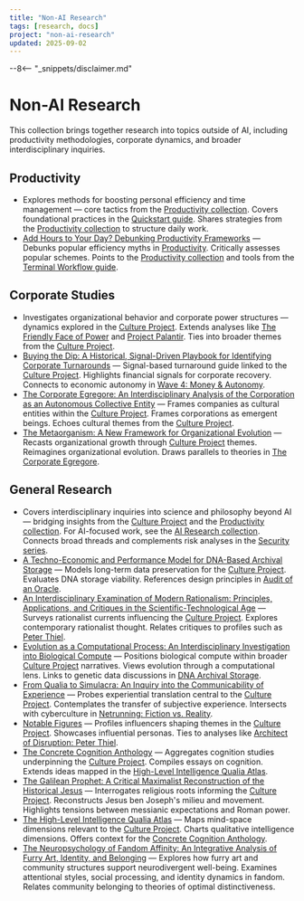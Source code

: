```yaml
---
title: "Non-AI Research"
tags: [research, docs]
project: "non-ai-research"
updated: 2025-09-02
---
```


--8<-- "_snippets/disclaimer.md"

# Non-AI Research

This collection brings together research into topics outside of AI, including productivity methodologies, corporate dynamics, and broader interdisciplinary inquiries.

## Productivity
- Explores methods for boosting personal efficiency and time management — core tactics from the [Productivity collection](../productivity/index.md).
  Covers foundational practices in the [Quickstart guide](../quickstart.md).
  Shares strategies from the [Productivity collection](../productivity/index.md) to structure daily work.
- [Add Hours to Your Day? Debunking Productivity Frameworks](add-hours-to-your-day.md) — Debunks popular efficiency myths in [Productivity](../productivity/index.md).
  Critically assesses popular schemes.
  Points to the [Productivity collection](../productivity/index.md) and tools from the [Terminal Workflow guide](../terminal-workflow/index.md).

## Corporate Studies
- Investigates organizational behavior and corporate power structures — dynamics explored in the [Culture Project](../culture-project/index.md).
  Extends analyses like [The Friendly Face of Power](../friendly-face-of-power.md) and [Project Palantir](../project-palantir.md).
  Ties into broader themes from the [Culture Project](../culture-project/index.md).
- [Buying the Dip: A Historical, Signal-Driven Playbook for Identifying Corporate Turnarounds](buying-the-dip-playbook.md) — Signal-based turnaround guide linked to the [Culture Project](../culture-project/index.md).
  Highlights financial signals for corporate recovery.
  Connects to economic autonomy in [Wave 4: Money & Autonomy](../wave4-money-autonomy.md).
- [The Corporate Egregore: An Interdisciplinary Analysis of the Corporation as an Autonomous Collective Entity](corporate-egregore.md) — Frames companies as cultural entities within the [Culture Project](../culture-project/index.md).
  Frames corporations as emergent beings.
  Echoes cultural themes from the [Culture Project](../culture-project/index.md).
- [The Metaorganism: A New Framework for Organizational Evolution](metaorganism.md) — Recasts organizational growth through [Culture Project](../culture-project/index.md) themes.
  Reimagines organizational evolution.
  Draws parallels to theories in [The Corporate Egregore](corporate-egregore.md).

## General Research
- Covers interdisciplinary inquiries into science and philosophy beyond AI — bridging insights from the [Culture Project](../culture-project/index.md) and the [Productivity collection](../productivity/index.md).
  For AI-focused work, see the [AI Research collection](../ai-research/index.md).
  Connects broad threads and complements risk analyses in the [Security series](../security/index.md).
- [A Techno-Economic and Performance Model for DNA-Based Archival Storage](dna-archival-storage-tepm.md) — Models long-term data preservation for the [Culture Project](../culture-project/index.md).
  Evaluates DNA storage viability.
  References design principles in [Audit of an Oracle](../audit-of-an-oracle.md).
- [An Interdisciplinary Examination of Modern Rationalism: Principles, Applications, and Critiques in the Scientific-Technological Age](modern-rationalism.md) — Surveys rationalist currents influencing the [Culture Project](../culture-project/index.md).
  Explores contemporary rationalist thought.
  Relates critiques to profiles such as [Peter Thiel](../architect-of-disruption-peter-thiel.md).
- [Evolution as a Computational Process: An Interdisciplinary Investigation into Biological Compute](evolution-as-a-computational-process.md) — Positions biological compute within broader [Culture Project](../culture-project/index.md) narratives.
  Views evolution through a computational lens.
  Links to genetic data discussions in [DNA Archival Storage](dna-archival-storage-tepm.md).
- [From Qualia to Simulacra: An Inquiry into the Communicability of Experience](from-qualia-to-simulacra.md) — Probes experiential translation central to the [Culture Project](../culture-project/index.md).
  Contemplates the transfer of subjective experience.
  Intersects with cyberculture in [Netrunning: Fiction vs. Reality](../netrunning-fiction-reality.md).
- [Notable Figures](inspiring-figures.md) — Profiles influencers shaping themes in the [Culture Project](../culture-project/index.md).
  Showcases influential personas.
  Ties to analyses like [Architect of Disruption: Peter Thiel](../architect-of-disruption-peter-thiel.md).
- [The Concrete Cognition Anthology](concrete-cognition-anthology.md) — Aggregates cognition studies underpinning the [Culture Project](../culture-project/index.md).
  Compiles essays on cognition.
  Extends ideas mapped in the [High-Level Intelligence Qualia Atlas](high-level-intelligence-qualia-atlas.md).
- [The Galilean Prophet: A Critical Maximalist Reconstruction of the Historical Jesus](galilean-prophet.md) — Interrogates religious roots informing the [Culture Project](../culture-project/index.md).
  Reconstructs Jesus ben Joseph's milieu and movement.
  Highlights tensions between messianic expectations and Roman power.
- [The High-Level Intelligence Qualia Atlas](high-level-intelligence-qualia-atlas.md) — Maps mind-space dimensions relevant to the [Culture Project](../culture-project/index.md).
  Charts qualitative intelligence dimensions.
  Offers context for the [Concrete Cognition Anthology](concrete-cognition-anthology.md).
- [The Neuropsychology of Fandom Affinity: An Integrative Analysis of Furry Art, Identity, and Belonging](neuropsychology-of-fandom-affinity.md) — Explores how furry art and community structures support neurodivergent well-being.
  Examines attentional styles, social processing, and identity dynamics in fandom.
  Relates community belonging to theories of optimal distinctiveness.
